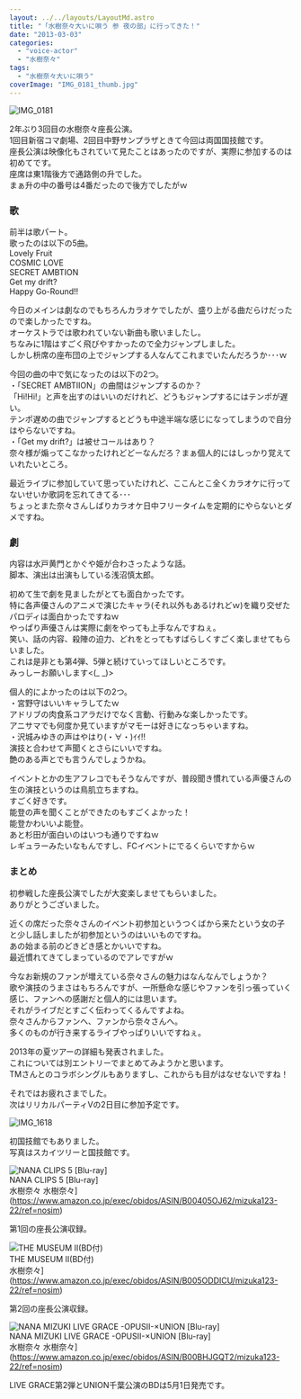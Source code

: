 ```yaml
---
layout: ../../layouts/LayoutMd.astro
title: "「水樹奈々大いに唄う 参 夜の部」に行ってきた！"
date: "2013-03-03"
categories: 
  - "voice-actor"
  - "水樹奈々"
tags: 
  - "水樹奈々大いに唄う"
coverImage: "IMG_0181_thumb.jpg"
---
```


![IMG_0181](/archive/images/IMG_0181_thumb.jpg "IMG_0181")


2年ぶり3回目の水樹奈々座長公演。  
1回目新宿コマ劇場、2回目中野サンプラザときて今回は両国国技館です。  
座長公演は映像化もされていて見たことはあったのですが、実際に参加するのは初めてです。  
座席は東1階後方で通路側の升でした。  
まぁ升の中の番号は4番だったので後方でしたがｗ

### 歌

前半は歌パート。  
歌ったのは以下の5曲。  
Lovely Fruit  
COSMIC LOVE  
SECRET AMBTION  
Get my drift?  
Happy Go-Round!!

今日のメインは劇なのでもちろんカラオケでしたが、盛り上がる曲だらけだったので楽しかったですね。  
オーケストラでは歌われていない新曲も歌いましたし。  
ちなみに1階はすごく飛びやすかったので全力ジャンプしました。  
しかし枡席の座布団の上でジャンプする人なんてこれまでいたんだろうか･･･ｗ

今回の曲の中で気になったのは以下の2つ。  
・「SECRET AMBTIION」の曲間はジャンプするのか？  
「Hi!Hi!」と声を出すのはいいのだけれど、どうもジャンプするにはテンポが遅い。  
テンポ遅めの曲でジャンプするとどうも中途半端な感じになってしまうので自分はやらないですね。  
・「Get my drift?」は被せコールはあり？  
奈々様が煽ってこなかったけれどどーなんだろ？まぁ個人的にはしっかり覚えていれたいところ。

最近ライブに参加していて思っていたけれど、ここんとこ全くカラオケに行ってないせいか歌詞を忘れてきてる･･･  
ちょっとまた奈々さんしばりカラオケ日中フリータイムを定期的にやらないとダメですね。

### 劇

内容は水戸黄門とかぐや姫が合わさったような話。  
脚本、演出は出演もしている浅沼慎太郎。

初めて生で劇を見ましたがとても面白かったです。  
特に各声優さんのアニメで演じたキャラ(それ以外もあるけれどｗ)を織り交ぜたパロディは面白かったですねｗ  
やっぱり声優さんは実際に劇をやっても上手なんですねぇ。  
笑い、話の内容、殺陣の迫力、どれをとってもすばらしくすごく楽しませてもらいました。  
これは是非とも第4弾、5弾と続けていってほしいところです。  
みっしーお願いします<(\_ \_)>

個人的によかったのは以下の2つ。  
・宮野守はいいキャラしてたｗ  
アドリブの肉食系コアラだけでなく言動、行動みな楽しかったです。  
アニサマでも何度か見ていますがマモーは好きになっちゃいますね。  
・沢城みゆきの声はやはり(・∀・)ｲｲ!!  
演技と合わせて声聞くとさらにいいですね。  
艶のある声とでも言うんでしょうかね。

イベントとかの生アフレコでもそうなんですが、普段聞き慣れている声優さんの生の演技というのは鳥肌立ちますね。  
すごく好きです。  
能登の声を聞くことができたのもすごくよかった！  
能登かわいいよ能登。  
あと杉田が面白いのはいつも通りですねｗ  
レギュラーみたいなもんですし、FCイベントにでるくらいですからｗ

### まとめ

初参戦した座長公演でしたが大変楽しませてもらいました。  
ありがとうございました。

近くの席だった奈々さんのイベント初参加というつくばから来たという女の子と少し話しましたが初参加というのはいいものですね。  
あの始まる前のどきどき感とかいいですね。  
最近慣れてきてしまっているのでアレですがｗ

今なお新規のファンが増えている奈々さんの魅力はなんなんでしょうか？  
歌や演技のうまさはもちろんですが、一所懸命な感じやファンを引っ張っていく感じ、ファンへの感謝だと個人的には思います。  
それがライブだとすごく伝わってくるんですよね。  
奈々さんからファンへ、ファンから奈々さんへ。  
多くのものが行き来するライブやっぱりいいですねぇ。

2013年の夏ツアーの詳細も発表されました。  
これについては別エントリーでまとめてみようかと思います。  
TMさんとのコラボシングルもありますし、これからも目がはなせないですね！

それではお疲れさまでした。  
次はリリカルパーティⅤの2日目に参加予定です。

![IMG_1618](/archive/images/IMG_1618_thumb.jpg "IMG_1618")


初国技館でもありました。  
写真はスカイツリーと国技館です。

![NANA CLIPS 5 [Blu-ray]](/archive/images/51ms2cmXYPL._SL160_.jpg)  
NANA CLIPS 5 \[Blu-ray\]  
水樹奈々 水樹奈々](https://www.amazon.co.jp/exec/obidos/ASIN/B00405OJ62/mizuka123-22/ref=nosim)

第1回の座長公演収録。

![THE MUSEUM II(BD付)](/archive/images/5176G8o80DL._SL160_.jpg)  
THE MUSEUM II(BD付)  
水樹奈々](https://www.amazon.co.jp/exec/obidos/ASIN/B005ODDICU/mizuka123-22/ref=nosim)

第2回の座長公演収録。

![NANA MIZUKI LIVE GRACE -OPUSII-×UNION [Blu-ray]](/archive/images/no-image-no-ciu._AA160_.gif)  
NANA MIZUKI LIVE GRACE -OPUSII-×UNION \[Blu-ray\]  
水樹奈々 水樹奈々](https://www.amazon.co.jp/exec/obidos/ASIN/B00BHJGQT2/mizuka123-22/ref=nosim)

LIVE GRACE第2弾とUNION千葉公演のBDは5月1日発売です。

